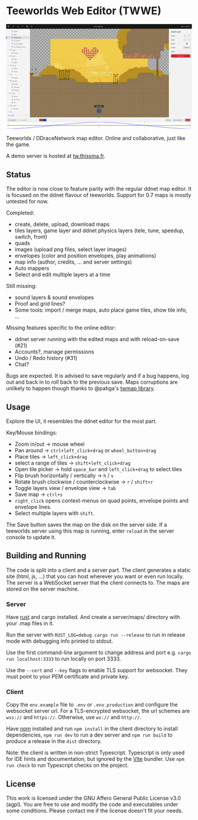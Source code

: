 # Teeworlds Web Editor (TWWE)

![TWWE on Sunny Side Up by Ravie.](screenshots/sunny.png)

Teeworlds / DDraceNetwork map editor. Online and collaborative, just like the game.

A demo server is hosted at [tw.thissma.fr](https://tw.thissma.fr).


## Status

The editor is now close to feature parity with the regular ddnet map editor. It is focused on the ddnet flavour of teeworlds. Support for 0.7 maps is mostly untested for now.

Completed:
 * create, delete, upload, download maps
 * tiles layers, game layer and ddnet physics layers (tele, tune, speedup, switch, front)
 * quads
 * images (upload png files, select layer images)
 * envelopes (color and position envelopes, play animations)
 * map info (author, credits, … and server settings)
 * Auto mappers
 * Select and edit multiple layers at a time
 
Still missing:
 * sound layers & sound envelopes
 * Proof and grid lines?
 * Some tools: import / merge maps, auto place game tiles, show tile info, …
 
Missing features specific to the online editor:
 * ddnet server running with the edited maps and with reload-on-save (#21)
 * Accounts?, manage permissions
 * Undo / Redo history (#31)
 * Chat?
 
Bugs are expected. It is advised to save regularly and if a bug happens, log out and back in to roll back to the previous save.
Maps corruptions are unlikely to happen though thanks to @patiga's [twmap library](https://gitlab.com/Patiga/twmap).

## Usage

Explore the UI, it resembles the ddnet editor for the most part.

Key/Mouse bindings:
 * Zoom in/out -> mouse wheel
 * Pan around -> `ctrl+left_click+drag` or `wheel_button+drag`
 * Place tiles -> `left_click+drag`
 * select a range of tiles -> `shift+left_click+drag`
 * Open tile picker -> hold `space_bar` and `left_click+drag` to select tiles
 * Flip brush horizontally / vertically -> `h` / `v`
 * Rotate brush clockwise / counterclockwise -> `r` / `shift+r`
 * Toggle layers view / envelope view -> `tab`
 * Save map -> `ctrl+s`
 * `right_click` opens context-menus on quad points, envelope points and envelope lines.
 * Select multiple layers with `shift`.

The Save button saves the map on the disk on the server side. If a teeworlds server using this map is running, enter `reload` in the server console to update it.

## Building and Running

The code is split into a client and a server part. The client generates a static site (html, js, …) that you can host wherever you want or even run locally. The server is a WebSocket server that the client connects to. The maps are stored on the server machine.

### Server

Have [rust](https://www.rust-lang.org/) and cargo installed. And create a server/maps/ directory with your .map files in it.

Run the server with `RUST_LOG=debug cargo run --release` to run in release mode with debugging info printed to stdout.

Use the first command-line argument to change address and port e.g. `cargo run localhost:3333` to run locally on port 3333.

Use the `--cert` and `--key` flags to enable TLS support for websocket. They must point to your PEM certificate and private key.

### Client

Copy the `env.example` file to `.env` or `.env.production` and configure the websocket server url. For a TLS-encrypted websocket, the url schemes are `wss://` and `https://`. Otherwise, use `ws://` and `http://`.

Have [npm](https://www.npmjs.com/) installed and run `npm install` in the client directory to install dependencies, `npm run dev` to run a dev server and `npm run build` to produce a release in the `dist` directory.

Note: the client is written in non-strict Typescript. Typescript is only used for IDE hints and documentation, but ignored by the [Vite](https://vitejs.dev/guide/features.html#typescript) bundler.
Use `npm run check` to run Typescript checks on the project.

## License

This work is licensed under the GNU Affero General Public License v3.0 (agpl). You are free to use and modify the code and executables under some conditions. Please contact me if the license doesn't fit your needs.
